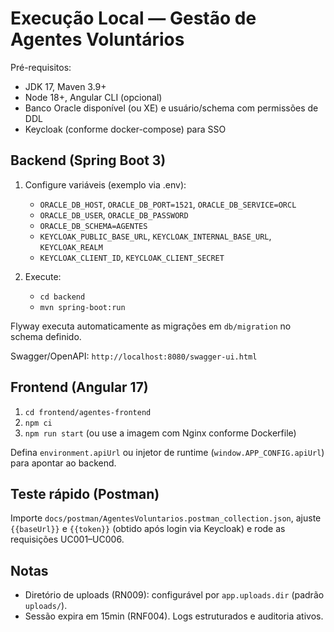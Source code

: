# Execução Local — Gestão de Agentes Voluntários

Pré-requisitos:
- JDK 17, Maven 3.9+
- Node 18+, Angular CLI (opcional)
- Banco Oracle disponível (ou XE) e usuário/schema com permissões de DDL
- Keycloak (conforme docker-compose) para SSO

## Backend (Spring Boot 3)

1. Configure variáveis (exemplo via .env):
   - `ORACLE_DB_HOST`, `ORACLE_DB_PORT=1521`, `ORACLE_DB_SERVICE=ORCL`
   - `ORACLE_DB_USER`, `ORACLE_DB_PASSWORD`
   - `ORACLE_DB_SCHEMA=AGENTES`
   - `KEYCLOAK_PUBLIC_BASE_URL`, `KEYCLOAK_INTERNAL_BASE_URL`, `KEYCLOAK_REALM`
   - `KEYCLOAK_CLIENT_ID`, `KEYCLOAK_CLIENT_SECRET`

2. Execute:
   - `cd backend`
   - `mvn spring-boot:run`

Flyway executa automaticamente as migrações em `db/migration` no schema definido.

Swagger/OpenAPI: `http://localhost:8080/swagger-ui.html`

## Frontend (Angular 17)

1. `cd frontend/agentes-frontend`
2. `npm ci`
3. `npm run start` (ou use a imagem com Nginx conforme Dockerfile)

Defina `environment.apiUrl` ou injetor de runtime (`window.APP_CONFIG.apiUrl`) para apontar ao backend.

## Teste rápido (Postman)

Importe `docs/postman/AgentesVoluntarios.postman_collection.json`, ajuste `{{baseUrl}}` e `{{token}}` (obtido após login via Keycloak) e rode as requisições UC001–UC006.

## Notas
- Diretório de uploads (RN009): configurável por `app.uploads.dir` (padrão `uploads/`).
- Sessão expira em 15min (RNF004). Logs estruturados e auditoria ativos.

